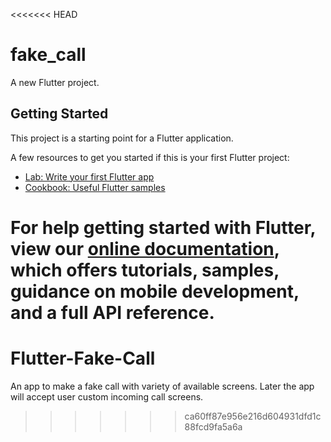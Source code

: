 <<<<<<< HEAD
# fake_call

A new Flutter project.

## Getting Started

This project is a starting point for a Flutter application.

A few resources to get you started if this is your first Flutter project:

- [Lab: Write your first Flutter app](https://flutter.dev/docs/get-started/codelab)
- [Cookbook: Useful Flutter samples](https://flutter.dev/docs/cookbook)

For help getting started with Flutter, view our
[online documentation](https://flutter.dev/docs), which offers tutorials,
samples, guidance on mobile development, and a full API reference.
=======
# Flutter-Fake-Call
An app to make a fake call with variety of available screens. Later the app will accept user custom incoming call screens.
>>>>>>> ca60ff87e956e216d604931dfd1c88fcd9fa5a6a
